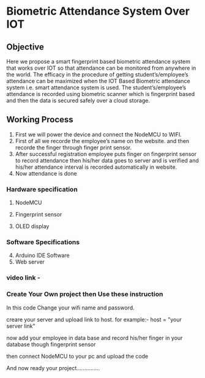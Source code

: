 #                                  Biometric Attendance System Over IOT

##                                        Objective  
Here we propose a smart fingerprint based biometric attendance system that works over IOT so that attendance can be monitored from anywhere in the world. The efficacy in the procedure of getting student’s/employee’s attendance can be maximized when the IOT Based Biometric attendance system i.e. smart attendance system is used. The student’s/employee’s attendance is recorded using biometric scanner which is fingerprint based and then the data is secured safely over a cloud storage.


##                                      Working Process
1. First we will power the device and connect the NodeMCU to WIFI.
2. First of all we recorde the employee’s name on the website. and then recorde the finger through finger print sensor.
3. After successful registration employee puts finger on fingerprint sensor to record attendance then his/her data goes to server and is verified and his/her attendance interval is recorded automatically in website.
4. Now attendance is done 

### Hardware specification
1. NodeMCU  
                                          
2. Fingerprint sensor 
                                                              
          
3. OLED display 
                     
### Software Specifications 
4. Arduino IDE Software 
5. Web server

### video link - 

### Create Your Own project then Use these instruction 
In this code Change your wifi name and password.


creare your server and upload link to host.
for example:-  host = "your server link"


now add your employee in data base and record his/her finger in your database though fingerprint sensor  


then connect NodeMCU to your pc and upload the code


And now ready your project...............
